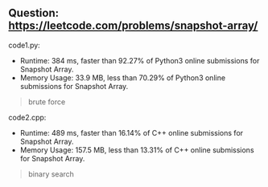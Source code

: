 ## Question: https://leetcode.com/problems/snapshot-array/

code1.py:
* Runtime: 384 ms, faster than 92.27% of Python3 online submissions for Snapshot Array.
* Memory Usage: 33.9 MB, less than 70.29% of Python3 online submissions for Snapshot Array.
> brute force

code2.cpp:
* Runtime: 489 ms, faster than 16.14% of C++ online submissions for Snapshot Array.
* Memory Usage: 157.5 MB, less than 13.31% of C++ online submissions for Snapshot Array.
> binary search